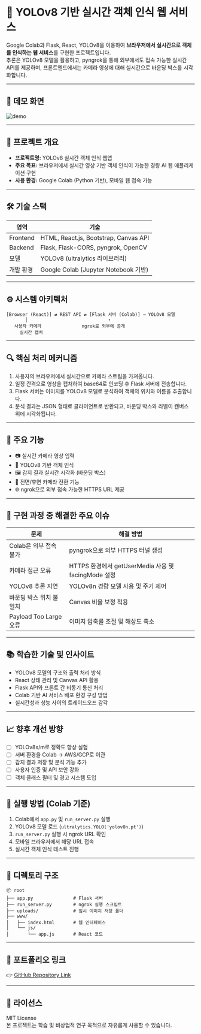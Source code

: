 
# 🧠 YOLOv8 기반 실시간 객체 인식 웹 서비스

Google Colab과 Flask, React, YOLOv8을 이용하여 **브라우저에서 실시간으로 객체를 인식하는 웹 서비스**를 구현한 프로젝트입니다.  
추론은 YOLOv8 모델을 활용하고, pyngrok을 통해 외부에서도 접속 가능한 실시간 API를 제공하며, 프론트엔드에서는 카메라 영상에 대해 실시간으로 바운딩 박스를 시각화합니다.

---

## 📸 데모 화면

![demo](demo_screenshot.gif)

---

## 🔧 프로젝트 개요

- **프로젝트명:** YOLOv8 실시간 객체 인식 웹앱
- **주요 목표:** 브라우저에서 실시간 영상 기반 객체 인식이 가능한 경량 AI 웹 애플리케이션 구현
- **사용 환경:** Google Colab (Python 기반), 모바일 웹 접속 가능

---

## 🛠 기술 스택

| 영역        | 기술                                   |
|-------------|----------------------------------------|
| Frontend    | HTML, React.js, Bootstrap, Canvas API  |
| Backend     | Flask, Flask-CORS, pyngrok, OpenCV     |
| 모델        | YOLOv8 (ultralytics 라이브러리)        |
| 개발 환경   | Google Colab (Jupyter Notebook 기반)   |

---

## ⚙️ 시스템 아키텍처

```
[Browser (React)] ⇄ REST API ⇄ [Flask 서버 (Colab)] → YOLOv8 모델
       │                              ↑
   사용자 카메라               ngrok로 외부에 공개
     실시간 캡처
```

---

## 🔍 핵심 처리 메커니즘

1. 사용자의 브라우저에서 실시간으로 카메라 스트림을 가져옵니다.
2. 일정 간격으로 영상을 캡처하여 base64로 인코딩 후 Flask 서버에 전송합니다.
3. Flask 서버는 이미지를 YOLOv8 모델로 분석하여 객체의 위치와 이름을 추출합니다.
4. 분석 결과는 JSON 형태로 클라이언트로 반환되고, 바운딩 박스와 라벨이 캔버스 위에 시각화됩니다.

---

## 🚧 주요 기능

- 📷 실시간 카메라 영상 입력
- 🎯 YOLOv8 기반 객체 인식
- 🖼 감지 결과 실시간 시각화 (바운딩 박스)
- 🔄 전면/후면 카메라 전환 기능
- 🌐 ngrok으로 외부 접속 가능한 HTTPS URL 제공

---

## 🧪 구현 과정 중 해결한 주요 이슈

| 문제 | 해결 방법 |
|------|------------|
| Colab은 외부 접속 불가 | pyngrok으로 외부 HTTPS 터널 생성 |
| 카메라 접근 오류 | HTTPS 환경에서 getUserMedia 사용 및 facingMode 설정 |
| YOLOv8 추론 지연 | YOLOv8n 경량 모델 사용 및 주기 제어 |
| 바운딩 박스 위치 불일치 | Canvas 비율 보정 적용 |
| Payload Too Large 오류 | 이미지 압축률 조절 및 해상도 축소 |

---

## 📚 학습한 기술 및 인사이트

- YOLOv8 모델의 구조와 출력 처리 방식
- React 상태 관리 및 Canvas API 활용
- Flask API와 프론트 간 비동기 통신 처리
- Colab 기반 AI 서비스 배포 환경 구성 방법
- 실시간성과 성능 사이의 트레이드오프 감각

---

## 📈 향후 개선 방향

- [ ] YOLOv8s/m로 정확도 향상 실험
- [ ] 서버 환경을 Colab → AWS/GCP로 이관
- [ ] 감지 결과 저장 및 분석 기능 추가
- [ ] 사용자 인증 및 API 보안 강화
- [ ] 객체 클래스 필터 및 경고 시스템 도입

---

## 🚀 실행 방법 (Colab 기준)

1. Colab에서 `app.py` 및 `run_server.py` 실행
2. YOLOv8 모델 로드 (`ultralytics.YOLO('yolov8n.pt')`)
3. `run_server.py` 실행 시 ngrok URL 확인
4. 모바일 브라우저에서 해당 URL 접속
5. 실시간 객체 인식 테스트 진행

---

## 📂 디렉토리 구조

```
📦 root
├── app.py               # Flask 서버
├── run_server.py        # ngrok 실행 스크립트
├── uploads/             # 임시 이미지 저장 폴더
├── www/
│   ├── index.html       # 웹 인터페이스
│   └── js/
│       └── app.js       # React 코드
```

---

## 📌 포트폴리오 링크

👉 [GitHub Repository Link](https://github.com/your-username/yolov8-object-detection-webapp)

---

## 📜 라이선스

MIT License  
본 프로젝트는 학습 및 비상업적 연구 목적으로 자유롭게 사용할 수 있습니다.
